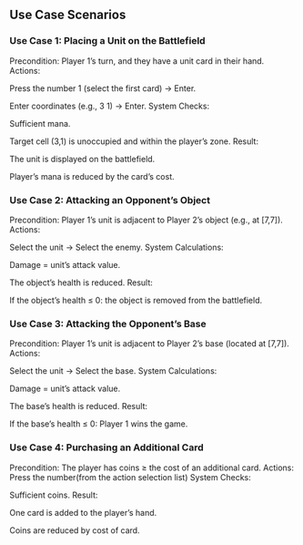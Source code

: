 ## Use Case Scenarios
### Use Case 1: Placing a Unit on the Battlefield
Precondition: Player 1’s turn, and they have a unit card in their hand.
Actions:

Press the number 1 (select the first card) → Enter.

Enter coordinates (e.g., 3 1) → Enter.
System Checks:

Sufficient mana.

Target cell (3,1) is unoccupied and within the player’s zone.
Result:

The unit is displayed on the battlefield.

Player’s mana is reduced by the card’s cost.

### Use Case 2: Attacking an Opponent’s Object
Precondition: Player 1’s unit is adjacent to Player 2’s object (e.g., at [7,7]).
Actions:

Select the unit → Select the enemy.
System Calculations:

Damage = unit’s attack value.

The object’s health is reduced.
Result:

If the object’s health ≤ 0: the object is removed from the battlefield.

### Use Case 3: Attacking the Opponent’s Base
Precondition: Player 1’s unit is adjacent to Player 2’s base (located at [7,7]).
Actions:

Select the unit → Select the base.
System Calculations:

Damage = unit’s attack value.

The base’s health is reduced.
Result:

If the base’s health ≤ 0: Player 1 wins the game.

### Use Case 4: Purchasing an Additional Card
Precondition: The player has coins ≥ the cost of an additional card.
Actions: Press the number(from the action selection list)
System Checks:

Sufficient coins.
Result:

One card is added to the player’s hand.

Coins are reduced by cost of card.
